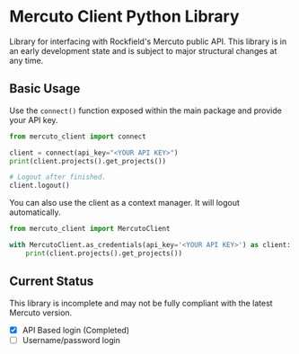 # Mercuto Client Python Library

Library for interfacing with Rockfield's Mercuto public API.
This library is in an early development state and is subject to major structural changes at any time.

## Basic Usage

Use the `connect()` function exposed within the main package and provide your API key.

```python
from mercuto_client import connect

client = connect(api_key="<YOUR API KEY>")
print(client.projects().get_projects())

# Logout after finished.
client.logout()

```

You can also use the client as a context manager. It will logout automatically.

```python
from mercuto_client import MercutoClient

with MercutoClient.as_credentials(api_key='<YOUR API KEY>') as client:
    print(client.projects().get_projects())
```

## Current Status
This library is incomplete and may not be fully compliant with the latest Mercuto version.

- [x] API Based login (Completed)
- [ ] Username/password login